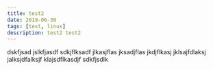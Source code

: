 ```yaml
---
title: test2
date: 2019-06-30
tags: [test, linux]
description: test2 test2
---
```


dskfjsad
jslkfjasdf
sdkjflksadf
jlkasjflas
jksadjflas
jkdjflkasj
jklsajfdlaksj
jalksjdfalksjf
klajsdflkasdjf
sdkfjsdlk
